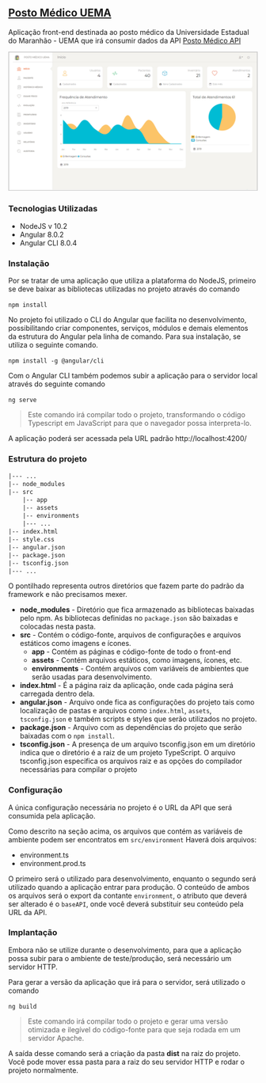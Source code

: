 ## [Posto Médico UEMA](http://www.postomedico.ga)
Aplicação front-end destinada ao posto médico da Universidade Estadual do Maranhão - UEMA que irá consumir dados da API [Posto Médico API](https://github.com/alexilallas/API-RESTful-com-Laravel5.7)

![Posto Médico](src/assets/img/Postomedico-readme.png)

### Tecnologias Utilizadas

* NodeJS v 10.2
* Angular 8.0.2
* Angular CLI 8.0.4

### Instalação

Por se tratar de uma aplicação que utiliza a plataforma do NodeJS, primeiro se deve baixar as bibliotecas utilizadas no projeto através do comando

 `npm install`
 
No projeto foi utilizado o CLI do Angular que facilita no desenvolvimento, possibilitando criar componentes, serviços, módulos e demais elementos da estrutura do Angular pela linha de comando.
Para sua instalação, se utiliza o seguinte comando.

`npm install -g @angular/cli`

Com o Angular CLI também podemos subir a aplicação para o servidor local através do seguinte comando

`ng serve`
> Este comando irá compilar todo o projeto, transformando o código Typescript em JavaScript para que o navegador possa interpreta-lo.

A aplicação poderá ser acessada pela URL padrão
 http://localhost:4200/

### Estrutura do projeto

````
|--- ...
|-- node_modules
|-- src
	|-- app
	|-- assets
	|-- environments
	|--- ...
|-- index.html
|-- style.css
|-- angular.json
|-- package.json
|-- tsconfig.json
|--- ...
````
O pontilhado representa outros diretórios que fazem parte do padrão da framework e não precisamos mexer.
	

 - **node_modules** - Diretório que fica armazenado as bibliotecas baixadas pelo npm. As bibliotecas definidas no `package.json` são baixadas e colocadas nesta pasta.
 - **src** - Contém o código-fonte, arquivos de configurações e arquivos 		estáticos como imagens e ícones.
	 - **app** - Contém as páginas e código-fonte de todo o front-end
	 - **assets** - Contém arquivos estáticos, como imagens, ícones, etc.
	 - **environments** - Contém arquivos com variáveis de ambientes que serão usadas para desenvolvimento.
 - **index.html** - É a página raiz da aplicação, onde cada página será carregada dentro dela.
 - **angular.json** - Arquivo onde fica as configurações do projeto tais como localização de pastas e arquivos como `index.html`, `assets`, `tsconfig.json` e também scripts e styles que serão utilizados no projeto.
 - **package.json** - Arquivo com as dependências do projeto que serão baixadas com o `npm install`.
 - **tsconfig.json** - A presença de um arquivo tsconfig.json em um diretório indica que o diretório é a raiz de um projeto TypeScript. O arquivo tsconfig.json especifica os arquivos raiz e as opções do compilador necessárias para compilar o projeto 

### Configuração

A única configuração necessária no projeto é o URL da API que será consumida pela aplicação.

Como descrito na seção acima, os arquivos que contém as variáveis de ambiente podem ser encontratos em `src/environment`
Haverá dois arquivos:
* environment.ts
* environment.prod.ts

O primeiro será o utilizado para desenvolvimento, enquanto o segundo será utilizado quando a aplicação entrar para produção.
O conteúdo de ambos os arquivos será o export da contante `environment`, o atributo que deverá ser alterado é o `baseAPI`, onde você deverá substituir seu conteúdo pela URL da API.

### Implantação

Embora não se utilize durante o desenvolvimento, para que a aplicação possa subir para o ambiente de teste/produção, será necessário um servidor HTTP.

Para gerar a versão da aplicação que irá para o servidor, será utilizado o comando 

`ng build`
> Este comando irá compilar todo  o projeto e gerar uma versão otimizada e ilegível do código-fonte para que seja rodada em um servidor Apache.

A saída desse comando será a criação da pasta **dist** na raiz do projeto.
Você pode mover essa pasta para a raiz do seu servidor HTTP e rodar o projeto normalmente.
